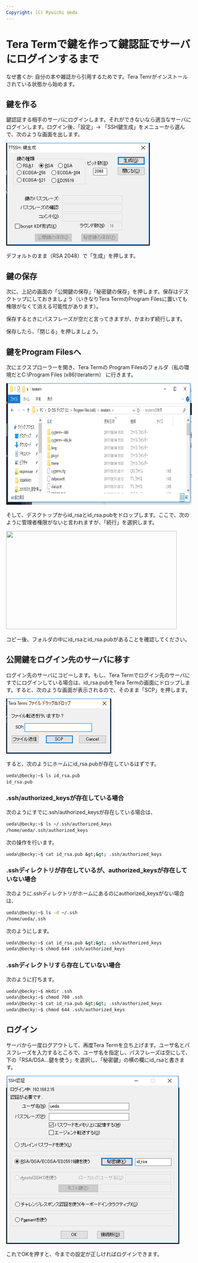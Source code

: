 ```yaml
---
Copyright: (C) Ryuichi Ueda
---
```



# Tera Termで鍵を作って鍵認証でサーバにログインするまで
なぜ書くか: 自分の本や雑誌から引用するためです。Tera Temrがインストールされている状態から始めます。

<h2>鍵を作る</h2>

鍵認証する相手のサーバにログインします。それができないなら適当なサーバにログインします。ログイン後、「設定」-> 「SSH鍵生成」をメニューから選んで、次のような画面を出します。

<a href="ece5e3c67cdc910e2fd09b11b8561d14.png"><img src="ece5e3c67cdc910e2fd09b11b8561d14.png" alt="" width="390" height="278" class="aligncenter size-full wp-image-10090" /></a>

デフォルトのまま（RSA 2048）で「生成」を押します。

<h2>鍵の保存</h2>

次に、上記の画面の「公開鍵の保存」「秘密鍵の保存」を押します。保存はデスクトップにしておきましょう（いきなりTera TermのProgram Filesに置いても権限がなくて消える可能性があります）。

保存するときにパスフレーズが空だと言ってきますが、かまわず続行します。

保存したら、「閉じる」を押しましょう。


<h2>鍵をProgram Filesへ</h2>

次にエクスプローラーを開き、Tera Termの
Program Filesのフォルダ（私の環境だとC:\\Program Files (x86)\\teraterm）
に行きます。

<a href="d2fc52ae6bc4cef25d2917f596786adf.png"><img src="d2fc52ae6bc4cef25d2917f596786adf.png" alt="" width="846" height="329" class="aligncenter size-full wp-image-10095" /></a>

そして、デスクトップからid_rsaとid_rsa.pubをドロップします。ここで、次のように管理者権限がないと言われますが、「続行」を選択します。

<a href="5371018eab33b30210a8ccbcefee13ab.png"><img src="/wp-content/uploads/2017/08/5371018eab33b30210a8ccbcefee13ab.png" alt="" width="463" height="266" class="aligncenter size-full wp-image-10093" /></a>

コピー後、フォルダの中にid_rsaとid_rsa.pubがあることを確認してください。

<h2>公開鍵をログイン先のサーバに移す</h2>

ログイン先のサーバにコピーします。もし、Tera Termでログイン先のサーバにすでにログインしている場合は、id_rsa.pubをTera Termの画面にドロップします。すると、次のような画面が表示されるので、そのまま「SCP」を押します。


<a href="894e551434ac7cefd8bb55f0ac72d090.png"><img src="894e551434ac7cefd8bb55f0ac72d090.png" alt="" width="285" height="149" class="aligncenter size-full wp-image-10097" /></a>

すると、次のようにホームにid_rsa.pubが存在しているはずです。

```bash
ueda\@becky:~$ ls id_rsa.pub
id_rsa.pub
```

<h3>.ssh/authorized_keysが存在している場合</h3>

次のようにすでに.ssh/authorized_keysが存在している場合は、

```bash
ueda\@becky:~$ ls ~/.ssh/authorized_keys
/home/ueda/.ssh/authorized_keys
```

次の操作を行います。

```bash
ueda\@becky:~$ cat id_rsa.pub &gt;&gt; .ssh/authorized_keys
```

<h3>.sshディレクトリが存在しているが、authorized_keysが存在していない場合</h3>

次のように.sshディレクトリがホームにあるのにauthorized_keysがない場合は、

```bash
ueda\@becky:~$ ls -d ~/.ssh
/home/ueda/.ssh
```

次のようにします。

```bash
ueda\@becky:~$ cat id_rsa.pub &gt;&gt; .ssh/authorized_keys
ueda\@becky:~$ chmod 644 .ssh/authorized_keys
```


<h3>.sshディレクトリすら存在していない場合</h3>

次のように打ちます。

```bash
ueda\@becky:~$ mkdir .ssh
ueda\@becky:~$ chmod 700 .ssh
ueda\@becky:~$ cat id_rsa.pub &gt;&gt; .ssh/authorized_keys
ueda\@becky:~$ chmod 644 .ssh/authorized_keys
```

<h2>ログイン</h2>

サーバから一度ログアウトして、再度Tera Termを立ち上げます。ユーザ名とパスフレーズを入力するところで、ユーザ名を指定し、パスフレーズは空にして、下の「RSA/DSA...鍵を使う」を選択し、「秘密鍵」の横の欄にid_rsaと書きます。

<a href="397d43e449d295268c47d7ecd2498544.png"><img src="397d43e449d295268c47d7ecd2498544.png" alt="" width="470" height="455" class="aligncenter size-full wp-image-10101" /></a>

これでOKを押すと、今までの設定が正しければログインできます。
